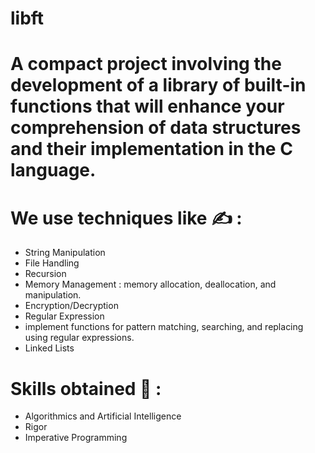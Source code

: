 # libft
# A compact project involving the development of a library of built-in functions that will enhance your comprehension of data structures and their implementation in the C language.
# We use techniques like ✍ : 

- String Manipulation
- File Handling
- Recursion
- Memory Management : memory allocation, deallocation, and manipulation.
- Encryption/Decryption
- Regular Expression
- implement functions for pattern matching, searching, and replacing using regular expressions.
- Linked Lists

# Skills obtained 🏅 : 

- Algorithmics and Artificial Intelligence
- Rigor
- Imperative Programming
